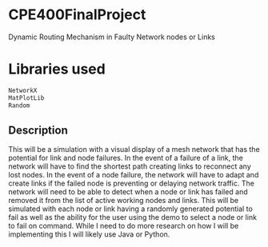 # CPE400FinalProject
Dynamic Routing Mechanism in Faulty Network nodes or Links

# Libraries used
```Python
NetworkX
MatPlotLib
Random
```
## Description
This will be a simulation with a visual display of a mesh network that has the potential for link and node failures. In the event of a failure of a link, the network will have to find the shortest path creating links to reconnect any lost nodes. In the event of a node failure, the network will have to adapt and create links if the failed node is preventing or delaying network traffic. The network will need to be able to detect when a node or link has failed and removed it from the list of active working nodes and links. This will be simulated with each node or link having a randomly generated potential to fail as well as the ability for the user using the demo to select a node or link to fail on command. While I need to do more research on how I will be implementing this I will likely use Java or Python.
